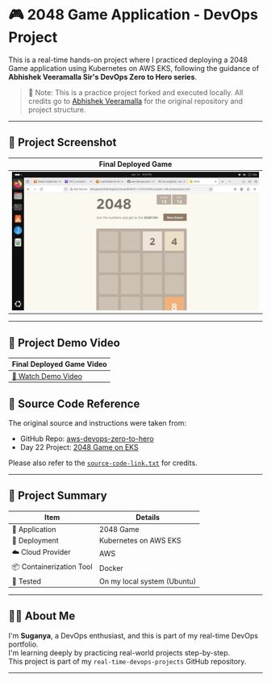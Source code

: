 # 🎮 2048 Game Application - DevOps Project

This is a real-time hands-on project where I practiced deploying a 2048 Game application using Kubernetes on AWS EKS, following the guidance of **Abhishek Veeramalla Sir's DevOps Zero to Hero series**.

> 📌 Note: This is a practice project forked and executed locally. All credits go to [Abhishek Veeramalla](https://github.com/iam-veeramalla) for the original repository and project structure.

---
## 📸 Project Screenshot

| Final Deployed Game |
|---------------------|
| ![2048 Game Screenshot](./screenshots/final-output-picture-of-2048-game-app.png) |

---

## 🎥 Project Demo Video

| Final Deployed Game Video |
|---------------------------|
| [🎥 Watch Demo Video](./screenshots/final-output-video-of-my-2048-app.webm) |



## 🔗 Source Code Reference

The original source and instructions were taken from:

- GitHub Repo: [aws-devops-zero-to-hero](https://github.com/iam-veeramalla/aws-devops-zero-to-hero)
- Day 22 Project: [2048 Game on EKS](https://github.com/iam-veeramalla/aws-devops-zero-to-hero/tree/main/day-22)

Please also refer to the [`source-code-link.txt`](./source-code-link.txt) for credits.

---

## 📁 Project Summary

| Item                      | Details                                      |
|---------------------------|----------------------------------------------|
| 🧩 Application            | 2048 Game                                    |
| 🚀 Deployment             | Kubernetes on AWS EKS                        |
| ☁️ Cloud Provider         | AWS                                          |
| 📦 Containerization Tool  | Docker                                       |
| 🧪 Tested                 | On my local system (Ubuntu)                  |


---

## 🙋‍♀️ About Me

I'm **Suganya**, a DevOps enthusiast, and this is part of my real-time DevOps portfolio.  
I'm learning deeply by practicing real-world projects step-by-step.  
This project is part of my `real-time-devops-projects` GitHub repository.

---

